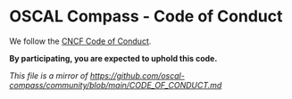 # OSCAL Compass - Code of Conduct

We follow the [CNCF Code of Conduct](https://github.com/cncf/foundation/blob/main/code-of-conduct.md).

**By participating, you are expected to uphold this code.**

*This file is a mirror of https://github.com/oscal-compass/community/blob/main/CODE_OF_CONDUCT.md*
